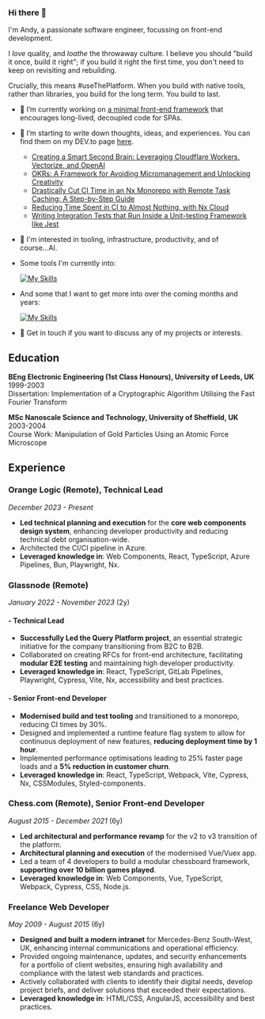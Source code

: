 ### Hi there 👋

I'm Andy, a passionate software engineer, focussing on front-end development.

I _love_ quality, and _loathe_ the throwaway culture. I believe you should "build it once, build it right"; if you build it right the first time, you don't need to keep on revisiting and rebuilding.

Crucially, this means #useThePlatform. When you build with native tools, rather than libraries, you build for the long term. You build to last.

- 🔭 I’m currently working on [a minimal front-end framework](https://github.com/andyjessop/pivot) that encourages long-lived, decoupled code for SPAs.
- 🌱 I’m starting to write down thoughts, ideas, and experiences. You can find them on my DEV.to page [here](https://dev.to/andyjessop).
  - [Creating a Smart Second Brain: Leveraging Cloudflare Workers, Vectorize, and OpenAI](https://dev.to/andyjessop/building-an-ai-powered-second-brain-in-a-cloudflare-worker-with-cloudflare-vectorize-and-openai-23di)
  - [OKRs: A Framework for Avoiding Micromanagement and Unlocking Creativity](https://dev.to/andyjessop/okrs-a-framework-for-avoiding-micromanagement-and-unlocking-creativity-2kpb)
  - [Drastically Cut CI Time in an Nx Monorepo with Remote Task Caching: A Step-by-Step Guide](https://dev.to/andyjessop/drastically-cut-ci-time-with-remote-task-caching-a-step-by-step-guide-4in8)
  - [Reducing Time Spent in CI to Almost Nothing, with Nx Cloud](https://dev.to/andyjessop/reducing-time-spent-in-ci-to-almost-nothing-with-nx-cloud-3hlc)
  - [Writing Integration Tests that Run Inside a Unit-testing Framework like Jest](https://dev.to/andyjessop/writing-integration-tests-that-run-inside-a-unit-testing-framework-like-jest-48f8) 
- 👯 I'm interested in tooling, infrastructure, productivity, and of course...AI.
- Some tools I'm currently into:

    [![My Skills](https://skillicons.dev/icons?i=cloudflare,githubactions,deno,devto,lit,postgres,react,supabase,ts,workers&perline=11)](https://skillicons.dev) 

- And some that I want to get more into over the coming months and years:

    [![My Skills](https://skillicons.dev/icons?i=docker,gcp,rust,py,wasm&perline=9)](https://skillicons.dev) 
    
- 💬 Get in touch if you want to discuss any of my projects or interests.

## Education
**BEng Electronic Engineering (1st Class Honours), University of Leeds, UK** 
<br>
1999-2003
<br>
Dissertation: Implementation of a Cryptographic Algorithm Utilising the Fast Fourier Transform

**MSc Nanoscale Science and Technology, University of Sheffield, UK**
<br>
2003-2004
<br>
Course Work: Manipulation of Gold Particles Using an Atomic Force Microscope

## Experience

### Orange Logic (Remote), Technical Lead
_December 2023 - Present_  
- **Led technical planning and execution** for the **core web components design system**, enhancing developer productivity and reducing technical debt organisation-wide.
- Architected the CI/CI pipeline in Azure.
- **Leveraged knowledge in**: Web Components, React, TypeScript, Azure Pipelines, Bun, Playwright, Nx.

### Glassnode (Remote)
_January 2022 - November 2023_ (2y)

#### - Technical Lead
- **Successfully Led the Query Platform project**, an essential strategic initiative for the company transitioning from B2C to B2B.
- Collaborated on creating RFCs for front-end architecture, facilitating **modular E2E testing** and maintaining high developer productivity.
- **Leveraged knowledge in**: React, TypeScript, GitLab Pipelines, Playwright, Cypress, Vite, Nx, accessibility and best practices.

#### - Senior Front-end Developer
- **Modernised build and test tooling** and transitioned to a monorepo, reducing CI times by 30%.
- Designed and implemented a runtime feature flag system to allow for continuous deployment of new features, **reducing deployment time by 1 hour**.
- Implemented performance optimisations leading to 25% faster page loads and a **5% reduction in customer churn**.
- **Leveraged knowledge in**: React, TypeScript, Webpack, Vite, Cypress, Nx, CSSModules, Styled-components.

### Chess.com (Remote), Senior Front-end Developer
_August 2015 - December 2021_  (6y)
- **Led architectural and performance revamp** for the v2 to v3 transition of the platform.
- **Architectural planning and execution** of the modernised Vue/Vuex app.
- Led a team of 4 developers to build a modular chessboard framework, **supporting over 10 billion games played**.
- **Leveraged knowledge in**: Web Components, Vue, TypeScript, Webpack, Cypress, CSS, Node.js.

### Freelance Web Developer
_May 2009 - August 2015_  (6y)
- **Designed and built a modern intranet** for Mercedes-Benz South-West, UK, enhancing internal communications and operational efficiency.
- Provided ongoing maintenance, updates, and security enhancements for a portfolio of client websites, ensuring high availability and compliance with the latest web standards and practices.
- Actively collaborated with clients to identify their digital needs, develop project briefs, and deliver solutions that exceeded their expectations.
- **Leveraged knowledge in**: HTML/CSS, AngularJS, accessibility and best practices.
